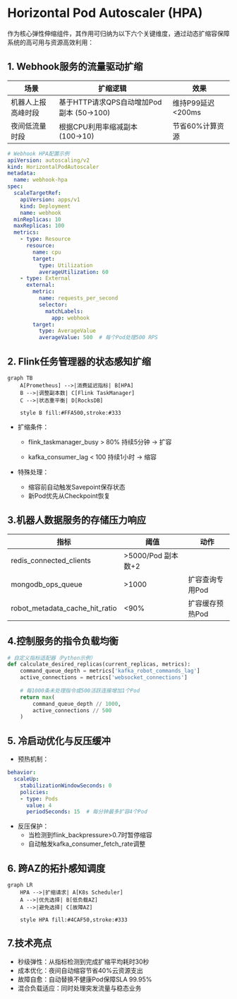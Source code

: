 # Horizontal Pod Autoscaler (HPA) 
作为核心弹性伸缩组件，其作用可归纳为以下六个关键维度，通过动态扩缩容保障系统的高可用与资源高效利用：

## 1. Webhook服务的流量驱动扩缩

| 场景        | 	扩缩逻辑                         | 	效果           | 
|-----------|-------------------------------|---------------|
| 机器人上报高峰时段 | 基于HTTP请求QPS自动增加Pod副本 (50→100) | 维持P99延迟<200ms |
| 夜间低流量时段   | 根据CPU利用率缩减副本 (100→10)         | 节省60%计算资源     |

```yaml
# Webhook HPA配置示例
apiVersion: autoscaling/v2
kind: HorizontalPodAutoscaler
metadata:
  name: webhook-hpa
spec:
  scaleTargetRef:
    apiVersion: apps/v1
    kind: Deployment
    name: webhook
  minReplicas: 10
  maxReplicas: 100
  metrics:
    - type: Resource
      resource:
        name: cpu
        target:
          type: Utilization
          averageUtilization: 60
    - type: External
      external:
        metric:
          name: requests_per_second
          selector:
            matchLabels:
              app: webhook
        target:
          type: AverageValue
          averageValue: 500  # 每个Pod处理500 RPS
```

## 2. Flink任务管理器的状态感知扩缩

```mermaid
graph TB
    A[Prometheus] -->|消费延迟指标| B[HPA]
    B -->|调整副本数| C[Flink TaskManager]
    C -->|状态重平衡| D[RocksDB]
    
    style B fill:#FFA500,stroke:#333
```

- 扩缩条件：

    - flink_taskmanager_busy > 80% 持续5分钟 → 扩容

    - kafka_consumer_lag < 100 持续1小时 → 缩容

- 特殊处理：
    - 缩容前自动触发Savepoint保存状态
    - 新Pod优先从Checkpoint恢复

## 3.机器人数据服务的存储压力响应  

|指标 |阈值 |动作|
|--- |--- |---|
|redis_connected_clients |>5000/Pod 副本数+2|
|mongodb_ops_queue|    >1000 |扩容查询专用Pod|
|robot_metadata_cache_hit_ratio|    <90%| 扩容缓存预热Pod|

## 4.控制服务的指令负载均衡
```python
# 自定义指标适配器（Python示例）
def calculate_desired_replicas(current_replicas, metrics):
    command_queue_depth = metrics['kafka_robot_commands_lag']
    active_connections = metrics['websocket_connections']
    
    # 每1000条未处理指令或500活跃连接增加1个Pod
    return max(
        command_queue_depth // 1000,
        active_connections // 500
    )
```
## 5. 冷启动优化与反压缓冲
- 预热机制：
```yaml
behavior:
  scaleUp:
    stabilizationWindowSeconds: 0
    policies:
    - type: Pods
      value: 4
      periodSeconds: 15  # 每分钟最多扩容4个Pod
```
- 反压保护：
  - 当检测到flink_backpressure>0.7时暂停缩容
  - 自动触发kafka_consumer_fetch_rate调整

## 6. 跨AZ的拓扑感知调度
```mermaid
graph LR
    HPA -->|扩缩请求| A[K8s Scheduler]
    A -->|优先选择| B[低负载AZ]
    A -->|避免选择| C[故障AZ]
    
    style HPA fill:#4CAF50,stroke:#333
```
## 7.技术亮点      
- 秒级弹性：从指标检测到完成扩缩平均耗时30秒    
- 成本优化：夜间自动缩容节省40%云资源支出   
- 故障自愈：自动替换不健康Pod保障SLA 99.95%   
- 混合负载适应：同时处理突发流量与稳态业务      
 

